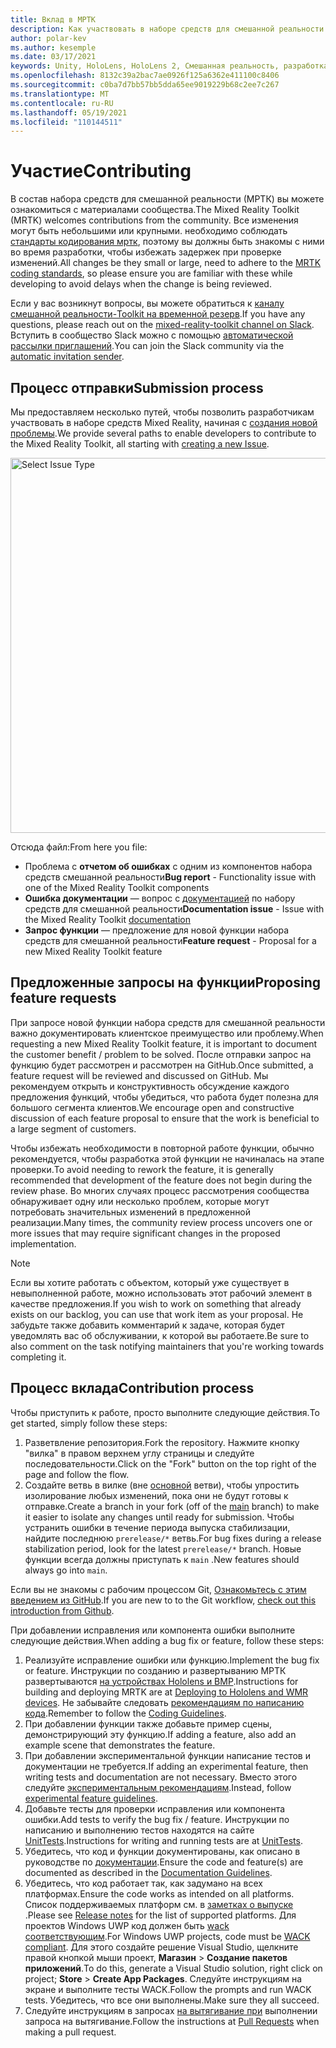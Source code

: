 ```yaml
---
title: Вклад в МРТК
description: Как участвовать в наборе средств для смешанной реальности
author: polar-kev
ms.author: kesemple
ms.date: 03/17/2021
keywords: Unity, HoloLens, HoloLens 2, Смешанная реальность, разработка, МРТК, отчет об ошибках,
ms.openlocfilehash: 8132c39a2bac7ae0926f125a6362e411100c8406
ms.sourcegitcommit: c0ba7d7bb57bb5dda65ee9019229b68c2ee7c267
ms.translationtype: MT
ms.contentlocale: ru-RU
ms.lasthandoff: 05/19/2021
ms.locfileid: "110144511"
---
```

# <a name="contributing"></a><span data-ttu-id="335a0-104">Участие</span><span class="sxs-lookup"><span data-stu-id="335a0-104">Contributing</span></span>

<span data-ttu-id="335a0-105">В состав набора средств для смешанной реальности (МРТК) вы можете ознакомиться с материалами сообщества.</span><span class="sxs-lookup"><span data-stu-id="335a0-105">The Mixed Reality Toolkit (MRTK) welcomes contributions from the community.</span></span> <span data-ttu-id="335a0-106">Все изменения могут быть небольшими или крупными. необходимо соблюдать [стандарты кодирования мртк](coding-guidelines.md), поэтому вы должны быть знакомы с ними во время разработки, чтобы избежать задержек при проверке изменений.</span><span class="sxs-lookup"><span data-stu-id="335a0-106">All changes be they small or large, need to adhere to the [MRTK coding standards](coding-guidelines.md), so please ensure you are familiar with these while developing to avoid delays when the change is being reviewed.</span></span>

<span data-ttu-id="335a0-107">Если у вас возникнут вопросы, вы можете обратиться к [каналу смешанной реальности-Toolkit на временной резерв](https://holodevelopers.slack.com/messages/C2H4HT858).</span><span class="sxs-lookup"><span data-stu-id="335a0-107">If you have any questions, please reach out on the [mixed-reality-toolkit channel on Slack](https://holodevelopers.slack.com/messages/C2H4HT858).</span></span>
<span data-ttu-id="335a0-108">Вступить в сообщество Slack можно с помощью [автоматической рассылки приглашений](https://holodevelopersslack.azurewebsites.net/).</span><span class="sxs-lookup"><span data-stu-id="335a0-108">You can join the Slack community via the [automatic invitation sender](https://holodevelopersslack.azurewebsites.net/).</span></span>

## <a name="submission-process"></a><span data-ttu-id="335a0-109">Процесс отправки</span><span class="sxs-lookup"><span data-stu-id="335a0-109">Submission process</span></span>

<span data-ttu-id="335a0-110">Мы предоставляем несколько путей, чтобы позволить разработчикам участвовать в наборе средств Mixed Reality, начиная с [создания новой проблемы](https://github.com/Microsoft/MixedRealityToolkit-Unity/issues/new/choose).</span><span class="sxs-lookup"><span data-stu-id="335a0-110">We provide several paths to enable developers to contribute to the Mixed Reality Toolkit, all starting with [creating a new Issue](https://github.com/Microsoft/MixedRealityToolkit-Unity/issues/new/choose).</span></span>

<img src="../features/images/contributing/SelectIssueType.png" width="600" alt="Select Issue Type">

<span data-ttu-id="335a0-111">Отсюда файл:</span><span class="sxs-lookup"><span data-stu-id="335a0-111">From here you file:</span></span>

- <span data-ttu-id="335a0-112">Проблема с **отчетом об ошибках** с одним из компонентов набора средств смешанной реальности</span><span class="sxs-lookup"><span data-stu-id="335a0-112">**Bug report** - Functionality issue with one of the Mixed Reality Toolkit components</span></span>
- <span data-ttu-id="335a0-113">**Ошибка документации** — вопрос с [документацией](https://microsoft.github.io/MixedRealityToolkit-Unity) по набору средств для смешанной реальности</span><span class="sxs-lookup"><span data-stu-id="335a0-113">**Documentation issue** - Issue with the Mixed Reality Toolkit [documentation](https://microsoft.github.io/MixedRealityToolkit-Unity)</span></span>
- <span data-ttu-id="335a0-114">**Запрос функции** — предложение для новой функции набора средств для смешанной реальности</span><span class="sxs-lookup"><span data-stu-id="335a0-114">**Feature request** - Proposal for a new Mixed Reality Toolkit feature</span></span>

## <a name="proposing-feature-requests"></a><span data-ttu-id="335a0-115">Предложенные запросы на функции</span><span class="sxs-lookup"><span data-stu-id="335a0-115">Proposing feature requests</span></span>

<span data-ttu-id="335a0-116">При запросе новой функции набора средств для смешанной реальности важно документировать клиентское преимущество или проблему.</span><span class="sxs-lookup"><span data-stu-id="335a0-116">When requesting a new Mixed Reality Toolkit feature, it is important to document the customer benefit / problem to be solved.</span></span> <span data-ttu-id="335a0-117">После отправки запрос на функцию будет рассмотрен и рассмотрен на GitHub.</span><span class="sxs-lookup"><span data-stu-id="335a0-117">Once submitted, a feature request will be reviewed and discussed on GitHub.</span></span> <span data-ttu-id="335a0-118">Мы рекомендуем открыть и конструктивность обсуждение каждого предложения функций, чтобы убедиться, что работа будет полезна для большого сегмента клиентов.</span><span class="sxs-lookup"><span data-stu-id="335a0-118">We encourage open and constructive discussion of each feature proposal to ensure that the work is beneficial to a large segment of customers.</span></span>

<span data-ttu-id="335a0-119">Чтобы избежать необходимости в повторной работе функции, обычно рекомендуется, чтобы разработка этой функции не начиналась на этапе проверки.</span><span class="sxs-lookup"><span data-stu-id="335a0-119">To avoid needing to rework the feature, it is generally recommended that development of the feature does not begin during the review phase.</span></span> <span data-ttu-id="335a0-120">Во многих случаях процесс рассмотрения сообщества обнаруживает одну или несколько проблем, которые могут потребовать значительных изменений в предложенной реализации.</span><span class="sxs-lookup"><span data-stu-id="335a0-120">Many times, the community review process uncovers one or more issues that may require significant changes in the proposed implementation.</span></span>

> [!NOTE]
> <span data-ttu-id="335a0-121">Если вы хотите работать с объектом, который уже существует в невыполненной работе, можно использовать этот рабочий элемент в качестве предложения.</span><span class="sxs-lookup"><span data-stu-id="335a0-121">If you wish to work on something that already exists on our backlog, you can use that work item as your proposal.</span></span> <span data-ttu-id="335a0-122">Не забудьте также добавить комментарий к задаче, которая будет уведомлять вас об обслуживании, к которой вы работаете.</span><span class="sxs-lookup"><span data-stu-id="335a0-122">Be sure to also comment on the task notifying maintainers that you're working towards completing it.</span></span>

## <a name="contribution-process"></a><span data-ttu-id="335a0-123">Процесс вклада</span><span class="sxs-lookup"><span data-stu-id="335a0-123">Contribution process</span></span>

<span data-ttu-id="335a0-124">Чтобы приступить к работе, просто выполните следующие действия.</span><span class="sxs-lookup"><span data-stu-id="335a0-124">To get started, simply follow these steps:</span></span>

1. <span data-ttu-id="335a0-125">Разветвление репозитория.</span><span class="sxs-lookup"><span data-stu-id="335a0-125">Fork the repository.</span></span> <span data-ttu-id="335a0-126">Нажмите кнопку "вилка" в правом верхнем углу страницы и следуйте последовательности.</span><span class="sxs-lookup"><span data-stu-id="335a0-126">Click on the "Fork" button on the top right of the page and follow the flow.</span></span>
1. <span data-ttu-id="335a0-127">Создайте ветвь в вилке (вне [основной](https://github.com/microsoft/mixedrealitytoolkit-unity/tree/main) ветви), чтобы упростить изолирование любых изменений, пока они не будут готовы к отправке.</span><span class="sxs-lookup"><span data-stu-id="335a0-127">Create a branch in your fork (off of the [main](https://github.com/microsoft/mixedrealitytoolkit-unity/tree/main) branch) to make it easier to isolate any changes until ready for submission.</span></span> <span data-ttu-id="335a0-128">Чтобы устранить ошибки в течение периода выпуска стабилизации, найдите последнюю `prerelease/*` ветвь.</span><span class="sxs-lookup"><span data-stu-id="335a0-128">For bug fixes during a release stabilization period, look for the latest `prerelease/*` branch.</span></span> <span data-ttu-id="335a0-129">Новые функции всегда должны приступать к `main` .</span><span class="sxs-lookup"><span data-stu-id="335a0-129">New features should always go into `main`.</span></span>

<span data-ttu-id="335a0-130">Если вы не знакомы с рабочим процессом Git, [Ознакомьтесь с этим введением из GitHub](https://guides.github.com/activities/hello-world/).</span><span class="sxs-lookup"><span data-stu-id="335a0-130">If you are new to to the Git workflow, [check out this introduction from Github](https://guides.github.com/activities/hello-world/).</span></span>

<span data-ttu-id="335a0-131">При добавлении исправления или компонента ошибки выполните следующие действия.</span><span class="sxs-lookup"><span data-stu-id="335a0-131">When adding a bug fix or feature, follow these steps:</span></span>

1. <span data-ttu-id="335a0-132">Реализуйте исправление ошибки или функцию.</span><span class="sxs-lookup"><span data-stu-id="335a0-132">Implement the bug fix or feature.</span></span> <span data-ttu-id="335a0-133">Инструкции по созданию и развертыванию МРТК развертываются [на устройствах Hololens и ВМР](../supported-devices/wmr-mrtk.md).</span><span class="sxs-lookup"><span data-stu-id="335a0-133">Instructions for building and deploying MRTK are at [Deploying to Hololens and WMR devices](../supported-devices/wmr-mrtk.md).</span></span> <span data-ttu-id="335a0-134">Не забывайте следовать [рекомендациям по написанию кода](../contributing/coding-guidelines.md).</span><span class="sxs-lookup"><span data-stu-id="335a0-134">Remember to follow the [Coding Guidelines](../contributing/coding-guidelines.md).</span></span>
1. <span data-ttu-id="335a0-135">При добавлении функции также добавьте пример сцены, демонстрирующий эту функцию.</span><span class="sxs-lookup"><span data-stu-id="335a0-135">If adding a feature, also add an example scene that demonstrates the feature.</span></span>
1. <span data-ttu-id="335a0-136">При добавлении экспериментальной функции написание тестов и документации не требуется.</span><span class="sxs-lookup"><span data-stu-id="335a0-136">If adding an experimental feature, then writing tests and documentation are not necessary.</span></span> <span data-ttu-id="335a0-137">Вместо этого следуйте [экспериментальным рекомендациям](../contributing/experimental-features.md).</span><span class="sxs-lookup"><span data-stu-id="335a0-137">Instead, follow [experimental feature guidelines](../contributing/experimental-features.md).</span></span>
1. <span data-ttu-id="335a0-138">Добавьте тесты для проверки исправления или компонента ошибки.</span><span class="sxs-lookup"><span data-stu-id="335a0-138">Add tests to verify the bug fix / feature.</span></span> <span data-ttu-id="335a0-139">Инструкции по написанию и выполнению тестов находятся на сайте [UnitTests](../contributing/unit-tests.md).</span><span class="sxs-lookup"><span data-stu-id="335a0-139">Instructions for writing and running tests are at [UnitTests](../contributing/unit-tests.md).</span></span>
1. <span data-ttu-id="335a0-140">Убедитесь, что код и функции документированы, как описано в руководстве по [документации](../contributing/documentation-guide.md).</span><span class="sxs-lookup"><span data-stu-id="335a0-140">Ensure the code and feature(s) are documented as described in the [Documentation Guidelines](../contributing/documentation-guide.md).</span></span>
1. <span data-ttu-id="335a0-141">Убедитесь, что код работает так, как задумано на всех платформах.</span><span class="sxs-lookup"><span data-stu-id="335a0-141">Ensure the code works as intended on all platforms.</span></span> <span data-ttu-id="335a0-142">Список поддерживаемых платформ см. в [заметках о выпуске](../release-notes/mrtk-26-release-notes.md) .</span><span class="sxs-lookup"><span data-stu-id="335a0-142">Please see [Release notes](../release-notes/mrtk-26-release-notes.md) for the list of supported platforms.</span></span> <span data-ttu-id="335a0-143">Для проектов Windows UWP код должен быть [wack соответствующим](https://developer.microsoft.com/windows/develop/app-certification-kit).</span><span class="sxs-lookup"><span data-stu-id="335a0-143">For Windows UWP projects, code must be [WACK compliant](https://developer.microsoft.com/windows/develop/app-certification-kit).</span></span> <span data-ttu-id="335a0-144">Для этого создайте решение Visual Studio, щелкните правой кнопкой мыши проект, **Магазин**  >  **Создание пакетов приложений**.</span><span class="sxs-lookup"><span data-stu-id="335a0-144">To do this, generate a Visual Studio solution, right click on project; **Store** > **Create App Packages**.</span></span> <span data-ttu-id="335a0-145">Следуйте инструкциям на экране и выполните тесты WACK.</span><span class="sxs-lookup"><span data-stu-id="335a0-145">Follow the prompts and run WACK tests.</span></span> <span data-ttu-id="335a0-146">Убедитесь, что все они выполнены.</span><span class="sxs-lookup"><span data-stu-id="335a0-146">Make sure they all succeed.</span></span>
1. <span data-ttu-id="335a0-147">Следуйте инструкциям в запросах [на вытягивание при](../contributing/pull-requests.md) выполнении запроса на вытягивание.</span><span class="sxs-lookup"><span data-stu-id="335a0-147">Follow the instructions at [Pull Requests](../contributing/pull-requests.md) when making a pull request.</span></span>

